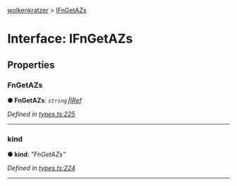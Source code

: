 [wolkenkratzer](../README.md) > [IFnGetAZs](../interfaces/ifngetazs.md)



# Interface: IFnGetAZs


## Properties
<a id="fngetazs"></a>

###  FnGetAZs

**●  FnGetAZs**:  *`string`⎮[IRef](iref.md)* 

*Defined in [types.ts:225](https://github.com/arminhammer/wolkenkratzer/blob/f2716d7/src/types.ts#L225)*





___

<a id="kind"></a>

###  kind

**●  kind**:  *"FnGetAZs"* 

*Defined in [types.ts:224](https://github.com/arminhammer/wolkenkratzer/blob/f2716d7/src/types.ts#L224)*





___


